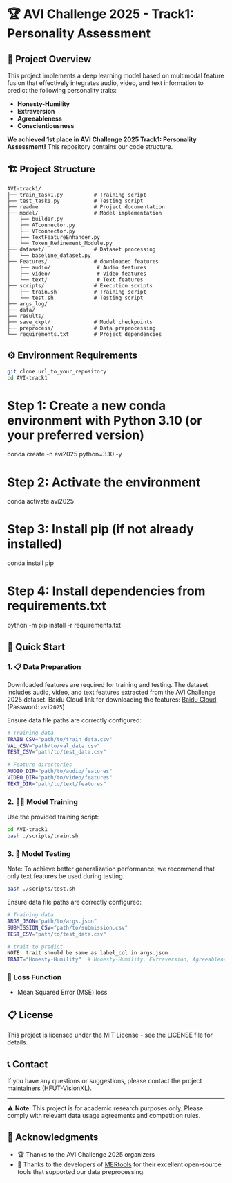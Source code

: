 # 🏆 AVI Challenge 2025 - Track1: Personality Assessment

## 🎯 Project Overview
This project implements a deep learning model based on multimodal feature fusion that effectively integrates audio, video, and text information to predict the following personality traits:
- **Honesty-Humility** 
- **Extraversion** 
- **Agreeableness** 
- **Conscientiousness** 

**We achieved 1st place in AVI Challenge 2025 Track1: Personality Assessment!** This repository contains our code structure.


## 🏗️ Project Structure

```
AVI-track1/
├── train_task1.py          # Training script
├── test_task1.py           # Testing script
├── readme                  # Project documentation
├── model/                  # Model implementation
│   ├── builder.py          
│   ├── ATconnector.py      
│   ├── VTconnector.py      
│   ├── TextFeatureEnhancer.py  
│   └── Token_Refinement_Module.py  
├── dataset/                # Dataset processing
│   └── baseline_dataset.py 
├── Features/               # downloaded features
│   ├── audio/               # Audio features
│   ├── video/               # Video features
│   └── text/                # Text features
├── scripts/                # Execution scripts
│   ├── train.sh            # Training script
│   └── test.sh             # Testing script
├── args_log/
├── data/
├── results/
├── save_ckpt/              # Model checkpoints
├── preprocess/             # Data preprocessing
└── requirements.txt        # Project dependencies
```

## ⚙️ Environment Requirements
```bash
git clone url_to_your_repository
cd AVI-track1
```

# Step 1: Create a new conda environment with Python 3.10 (or your preferred version)
conda create -n avi2025 python=3.10 -y

# Step 2: Activate the environment
conda activate avi2025

# Step 3: Install pip (if not already installed)
conda install pip

# Step 4: Install dependencies from requirements.txt
python -m pip install -r requirements.txt

## 🚀 Quick Start


### 1. 📋 Data Preparation

Downloaded features are required for training and testing. The dataset includes audio, video, and text features extracted from the AVI Challenge 2025 dataset.
Baidu Cloud link for downloading the features: [Baidu Cloud](https://pan.baidu.com/s/1J2b0g3k4Z5a9d8e9f8g88g) (Password: `avi2025`)

Ensure data file paths are correctly configured:
```bash
# Training data
TRAIN_CSV="path/to/train_data.csv"
VAL_CSV="path/to/val_data.csv"
TEST_CSV="path/to/test_data.csv"

# Feature directories
AUDIO_DIR="path/to/audio/features"
VIDEO_DIR="path/to/video/features"
TEXT_DIR="path/to/text/features"
```

### 2. 🏋️‍♂️ Model Training

Use the provided training script:
```bash
cd AVI-track1
bash ./scripts/train.sh
```

### 3. 🧪 Model Testing
Note: To achieve better generalization performance, we recommend that only text features be used during testing.
```bash
bash ./scripts/test.sh
```
Ensure data file paths are correctly configured:
```bash
# Training data
ARGS_JSON="path/to/args.json"
SUBMISSION_CSV="path/to/submission.csv"
TEST_CSV="path/to/test_data.csv"

# trait to predict 
NOTE: trait should be same as label_col in args.json
TRAIT="Honesty-Humility"  # Honesty-Humility, Extraversion, Agreeableness, Conscientiousness
```

### 📏 Loss Function
-  Mean Squared Error (MSE) loss


## 📋 License

This project is licensed under the MIT License - see the LICENSE file for details.

## 📞 Contact

If you have any questions or suggestions, please contact the project maintainers (HFUT-VisionXL).

---

⚠️ **Note**: This project is for academic research purposes only. Please comply with relevant data usage agreements and competition rules.

## 🙏 Acknowledgments

- 🏆 Thanks to the AVI Challenge 2025 organizers
- 🤗 Thanks to the developers of [MERtools](https://github.com/zeroQiaoba/MERTools) for their excellent open-source tools that supported our data preprocessing.
